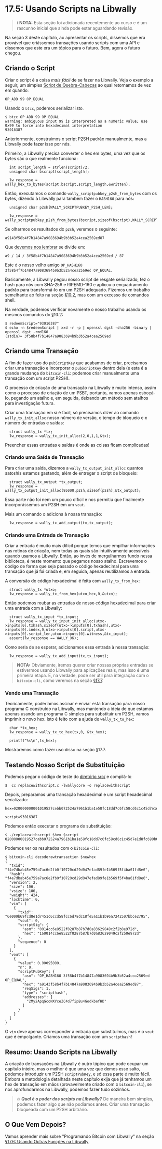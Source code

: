 # 17.5: Usando Scripts na Libwally

> :information_source: **NOTA:** Esta seção foi adicionada recentemente ao curso e é um rascunho inicial que ainda pode estar aguardando revisão.

Na seção 3 deste capítulo, ao apresentar os scripts, dissemos que era provável que criássemos transações usando scripts com uma API e dissemos que este era um tópico para o futuro. Bem, agora o futuro chegou.

## Criando o Script

Criar o script é a coisa _mais fácil_ de se fazer na Libwally. Veja o exemplo a seguir, um simples [Script de Quebra-Cabeças](13_1_Writing_Puzzle_Scripts.md) ao qual retornamos de vez em quando:
```
OP_ADD 99 OP_EQUAL
```
Usando o `btcc`, podemos serializar isto.
```
$ btcc OP_ADD 99 OP_EQUAL
warning: ambiguous input 99 is interpreted as a numeric value; use 0x99 to force into hexadecimal interpretation
93016387
```
Anteriormente, construímos o script P2SH padrão manualmente, mas a Libwally pode fazer isso por nós.

Primeiro, a Libwally precisa converter o hex em bytes, uma vez que os bytes são o que realmente funciona:
```
  int script_length = strlen(script)/2;
  unsigned char bscript[script_length];
    
  lw_response = wally_hex_to_bytes(script,bscript,script_length,&written);
```
Então, executamos o comando `wally_scriptpubkey_p2sh_from_bytes` com os bytes, dizendo à Libwally para também fazer o `HASH160` para nós:
```
  unsigned char p2sh[WALLY_SCRIPTPUBKEY_P2SH_LEN];
          
  lw_response = wally_scriptpubkey_p2sh_from_bytes(bscript,sizeof(bscript),WALLY_SCRIPT_HASH160,p2sh,WALLY_SCRIPTPUBKEY_P2SH_LEN,&written);
```
Se olharmos os resultados do `p2sh`, veremos o seguinte:
```
a9143f58b4f7b14847a9083694b9b3b52a4cea2569ed87
```
Que [devemos nos lembrar](10_2_Building_the_Structure_of_P2SH.md) se divide em:
```
a9 / 14 / 3f58b4f7b14847a9083694b9b3b52a4cea2569ed / 87
```
Este é o nosso velho amigo `OP_HASH160 3f58b4f7b14847a9083694b9b3b52a4cea2569ed OP_EQUAL`.

Basicamente, a Libwally pegou nosso script de resgate serializado, fez o hash para nós com SHA-256 e RIPEMD-160 e aplicou o enquadramento padrão para transformá-lo em um P2SH adequado. Fizemos um trabalho semelhante ao feito na seção [§10.2](10_2_Building_the_Structure_of_P2SH.md), mas com um excesso de comandos shell.

Na verdade, podemos verificar novamente o nosso trabalho usando os mesmos comandos do §10.2:
```
$ redeemScript="93016387"
$ echo -n $redeemScript | xxd -r -p | openssl dgst -sha256 -binary | openssl dgst -rmd160
(stdin)= 3f58b4f7b14847a9083694b9b3b52a4cea2569ed
```

## Criando uma Transação

A fim de fazer uso do `pubScriptKey` que acabamos de criar, precisamos criar uma transação e incorporar o `pubScriptKey` dentro dela (e esta é a grande mudança do `bitcoin-cli`: podemos criar manualmente uma transação com um script P2SH).

O processo de criação de uma transação na Libwally é muito intenso, assim como o processo de criação de um PSBT, portanto, vamos apenas esboçá-lo, pegando um atalho e, em seguida, deixando um método sem atalhos para investigação futura.

Criar uma transação em si é fácil, só precisamos dizer ao comando `wally_tx_init_alloc` nosso número de versão, o tempo de bloqueio e o número de entradas e saídas:
```
  struct wally_tx *tx;
  lw_response = wally_tx_init_alloc(2,0,1,1,&tx);
```
Preencher essas entradas e saídas é onde as coisas ficam complicadas!

### Criando uma Saída de Transação

Para criar uma saída, dizemos a `wally_tx_output_init_alloc` quantos satoshis estamos gastando, além de entregar o script de bloqueio:
```
  struct wally_tx_output *tx_output;
  lw_response = wally_tx_output_init_alloc(95000,p2sh,sizeof(p2sh),&tx_output);
```
Essa parte não foi nem um pouco difícil e nos permitiu que finalmente incorporássemos um P2SH em um `vout`.

Mais um comando o adiciona à nossa transação:
```
  lw_response = wally_tx_add_output(tx,tx_output);
```

### Criando uma Entrada de Transação

Criar a entrada é muito mais difícil porque temos que empilhar informações nas rotinas de criação, nem todas as quais são intuitivamente acessíveis quando usamos a Libwally. Então, ao invés de mergulharmos fundo nessa biblioteca, é neste momento que pegamos nosso atalho. Escrevemos o código de forma que seja passado o código hexadecimal para uma transação que já foi criada e, em seguida, apenas reutilizamos a entrada.

A conversão do código hexadecimal é feita com `wally_tx_from_hex`:
```
  struct wally_tx *utxo;
  lw_response = wally_tx_from_hex(utxo_hex,0,&utxo);
```
Então podemos roubar as entradas de nosso código hexadecimal para criar uma entrada com a Libwally:
```
  struct wally_tx_input *tx_input;
  lw_response = wally_tx_input_init_alloc(utxo->inputs[0].txhash,sizeof(utxo->inputs[0].txhash),utxo->inputs[0].index,0,utxo->inputs[0].script,utxo->inputs[0].script_len,utxo->inputs[0].witness,&tx_input);
  assert(lw_response == WALLY_OK);            
```
Como seria de se esperar, adicionamos essa entrada à nossa transação:
```
  lw_response = wally_tx_add_input(tx,tx_input);
```

> **NOTA:** Obviamente, iremos querer criar nossas próprias entradas se estivermos usando Libwally para aplicações reais, mas isso é uma primeira etapa. E, na verdade, pode ser útil para integração com o `bitcoin-cli`, como veremos na seção [§17.7](17_7_Integrating_Libwally_and_Bitcoin-CLI.md).

### Vendo uma Transação

Teoricamente, poderíamos assinar e enviar esta transação para nosso programa C construído na Libwally, mas mantendo a ideia de que estamos apenas usando um programa C simples para substituir um P2SH, vamos imprimir o novo hex. Isto é feito com a ajuda de `wally_tx_to_hex`:
```
  char *tx_hex;
  lw_response = wally_tx_to_hex(tx,0, &tx_hex);

  printf("%s\n",tx_hex);
```
Mostraremos como fazer uso disso na seção §17.7.

## Testando Nosso Script de Substituição

Podemos pegar o código de teste do [diretório src/](src/17_5_replacewithscript.c) e compilá-lo:
```
$  cc replacewithscript.c -lwallycore -o replacewithscript
```
Depois, preparamos uma transação hexadecimal e um script hexadecimal serializado:
```
hex=020000000001019527cebb072524a7961b1ba1e58fc18dd7c6fc58cd6c1c45d7e1d8fc690b006e0000000017160014cc6e8522f0287b87b7d0a83629049c2f2b0e972dfeffffff026f8460000000000017a914ba421212a629a840492acb2324b497ab95da7d1e87306f0100000000001976a914a2a68c5f9b8e25fdd1213c38d952ab2be2e271be88ac02463043021f757054fa61cfb75b64b17230b041b6d73f25ff9c018457cf95c9490d173fb4022075970f786f24502290e8a5ed0f0a85a9a6776d3730287935fb23aa817791c01701210293fef93f52e6ce8be581db62229baf116714fcb24419042ffccc762acc958294e6921b00

script=93016387
```
Podemos então executar o programa de substituição:
```
$ ./replacewithscript $hex $script
02000000019527cebb072524a7961b1ba1e58fc18dd7c6fc58cd6c1c45d7e1d8fc690b006e0000000017160014cc6e8522f0287b87b7d0a83629049c2f2b0e972d0000000001187301000000000017a9143f58b4f7b14847a9083694b9b3b52a4cea2569ed8700000000
```
Podemos ver os resultados com o `bitcoin-cli`:
```
$ bitcoin-cli decoderawtransaction $newhex
{
  "txid": "f4e7dbab45e759a7ac6e2fb0f10720cd29d047efad89fe1b569f5f4ba61fd8e6",
  "hash": "f4e7dbab45e759a7ac6e2fb0f10720cd29d047efad89fe1b569f5f4ba61fd8e6",
  "version": 2,
  "size": 106,
  "vsize": 106,
  "weight": 424,
  "locktime": 0,
  "vin": [
    {
      "txid": "6e000b69fcd8e1d7451c6ccd58fcc6d78dc18fe5a11b1b96a7242507bbce2795",
      "vout": 0,
      "scriptSig": {
        "asm": "0014cc6e8522f0287b87b7d0a83629049c2f2b0e972d",
        "hex": "160014cc6e8522f0287b87b7d0a83629049c2f2b0e972d"
      },
      "sequence": 0
    }
  ],
  "vout": [
    {
      "value": 0.00095000,
      "n": 0,
      "scriptPubKey": {
        "asm": "OP_HASH160 3f58b4f7b14847a9083694b9b3b52a4cea2569ed OP_EQUAL",
        "hex": "a9143f58b4f7b14847a9083694b9b3b52a4cea2569ed87",
        "reqSigs": 1,
        "type": "scripthash",
        "addresses": [
          "2My2ApqGcoNXYceZC4d7fipBu4GodkbefHD"
        ]
      }
    }
  ]
}
```
O `vin` deve apenas corresponder à entrada que substituímos, mas é o `vout` que é empolgante. Criamos uma transação com um `scripthash`!

## Resumo: Usando Scripts na Libwally

A criação de transações na Libwally é outro tópico que pode ocupar um capítulo inteiro, mas o melhor é que uma vez que demos esse salto, podemos introduzir um P2SH `scriptPubKey`, e só essa parte é muito fácil. Embora a metodologia detalhada neste capítulo exija que já tenhamos um hex de transação em mãos (provavelmente criado com o `bitcoin-cli`), se nos aprofundarmos na Libwally, podemos fazer tudo sozinhos.

> :fire: ***Qual é o poder dos scripts na Libwally?*** De maneira bem simples, podemos fazer algo que não podíamos antes. Criar uma transação bloqueada com um P2SH arbitrário.

## O Que Vem Depois?

Vamos aprender mais sobre "Programando Bitcoin com Libwally" na seção [§17.6: Usando Outras Funções na Libwally](17_6_Using_Other_Functions_in_Libwally.md).